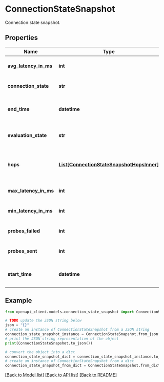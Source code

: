 # ConnectionStateSnapshot

Connection state snapshot.

## Properties

Name | Type | Description | Notes
------------ | ------------- | ------------- | -------------
**avg_latency_in_ms** | **int** | Average latency in ms. | [optional] 
**connection_state** | **str** | The connection state. | [optional] 
**end_time** | **datetime** | The end time of the connection snapshot. | [optional] 
**evaluation_state** | **str** | Connectivity analysis evaluation state. | [optional] 
**hops** | [**List[ConnectionStateSnapshotHopsInner]**](ConnectionStateSnapshotHopsInner.md) | List of hops between the source and the destination. | [optional] [readonly] 
**max_latency_in_ms** | **int** | Maximum latency in ms. | [optional] 
**min_latency_in_ms** | **int** | Minimum latency in ms. | [optional] 
**probes_failed** | **int** | The number of failed probes. | [optional] 
**probes_sent** | **int** | The number of sent probes. | [optional] 
**start_time** | **datetime** | The start time of the connection snapshot. | [optional] 

## Example

```python
from openapi_client.models.connection_state_snapshot import ConnectionStateSnapshot

# TODO update the JSON string below
json = "{}"
# create an instance of ConnectionStateSnapshot from a JSON string
connection_state_snapshot_instance = ConnectionStateSnapshot.from_json(json)
# print the JSON string representation of the object
print(ConnectionStateSnapshot.to_json())

# convert the object into a dict
connection_state_snapshot_dict = connection_state_snapshot_instance.to_dict()
# create an instance of ConnectionStateSnapshot from a dict
connection_state_snapshot_from_dict = ConnectionStateSnapshot.from_dict(connection_state_snapshot_dict)
```
[[Back to Model list]](../README.md#documentation-for-models) [[Back to API list]](../README.md#documentation-for-api-endpoints) [[Back to README]](../README.md)


